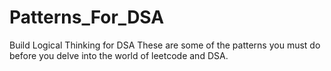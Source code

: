 # Patterns_For_DSA
Build Logical Thinking for DSA
These are some of the patterns you must do before you delve into the world of leetcode and DSA.
